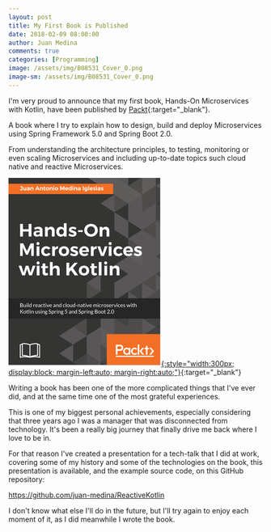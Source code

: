 ```yaml
---
layout: post
title: My First Book is Published
date: 2018-02-09 08:00:00
author: Juan Medina
comments: true
categories: [Programming]
image: /assets/img/B08531_Cover_0.png
image-sm: /assets/img/B08531_Cover_0.png
---
```


I'm very proud to announce that my first book, Hands-On Microservices with Kotlin,  have been published by [Packt](https://www.packtpub.com/web-development/microservices-kotlin){:target="_blank"}.

A book where I try to explain how to design, build and deploy Microservices using Spring Framework 5.0 and Spring Boot 2.0.

From understanding the architecture principles, to testing, monitoring or even scaling Microservices and including up-to-date topics such cloud native and reactive Microservices.

[![d](/assets/img/B08531_Cover_0_small.png){:style="width:300px; display:block; margin-left:auto; margin-right:auto;"}](https://www.packtpub.com/web-development/microservices-kotlin){:target="_blank"}

Writing a book has been one of the more complicated things that I've ever did, and at the same time one of the most grateful experiences.

This is one of my biggest personal achievements, especially considering that three years ago I was a manager that was disconnected from technology. It's been a really big journey that finally drive me back where I love to be in.

For that reason I've created a presentation for a tech-talk that I did at work, covering some of my history and some of the technologies on the book, this presentation is available, and the example source code, on this GitHub repository:

https://github.com/juan-medina/ReactiveKotlin

I don't know what else I'll do in the future, but I'll try again to enjoy each moment of it, as I did meanwhile I wrote the book.
